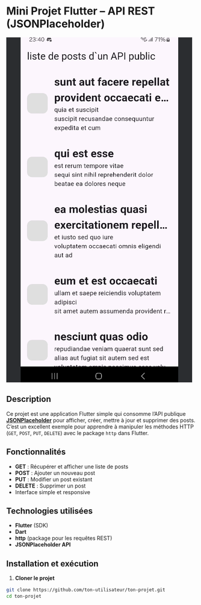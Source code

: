# Mini Projet Flutter – API REST (JSONPlaceholder)

![Capture d’écran de l’application](lib/assets/capture.png)

##  Description
Ce projet est une application Flutter simple qui consomme l’API publique **[JSONPlaceholder](https://jsonplaceholder.typicode.com/)** pour afficher, créer, mettre à jour et supprimer des posts.  
C’est un excellent exemple pour apprendre à manipuler les méthodes HTTP (`GET`, `POST`, `PUT`, `DELETE`) avec le package `http` dans Flutter.

## Fonctionnalités
- **GET** : Récupérer et afficher une liste de posts
- **POST** : Ajouter un nouveau post
- **PUT** : Modifier un post existant
- **DELETE** : Supprimer un post
- Interface simple et responsive

## Technologies utilisées
- **Flutter** (SDK)
- **Dart**
- **http** (package pour les requêtes REST)
- **JSONPlaceholder API**

## Installation et exécution

1. **Cloner le projet**
```bash
git clone https://github.com/ton-utilisateur/ton-projet.git
cd ton-projet

